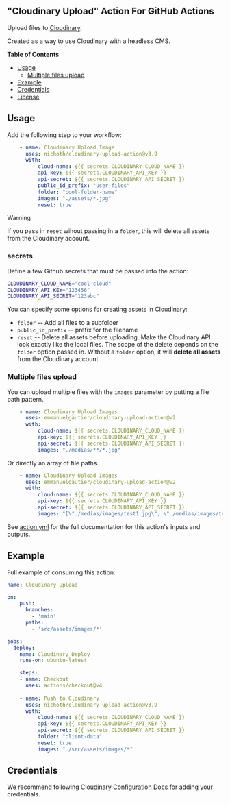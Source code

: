## "Cloudinary Upload" Action For GitHub Actions

Upload files to [Cloudinary](https://cloudinary.com/).

Created as a way to use Cloudinary with a headless CMS.

**Table of Contents**

<!-- toc -->

- [Usage](#usage)
  * [Multiple files upload](#multiple-files-upload)
- [Example](#example)
- [Credentials](#credentials)
- [License](#license)

<!-- tocstop -->

## Usage

Add the following step to your workflow:

```yaml
    - name: Cloudinary Upload Image
      uses: nichoth/cloudinary-upload-action@v3.9
      with:
          cloud-name: ${{ secrets.CLOUDINARY_CLOUD_NAME }}
          api-key: ${{ secrets.CLOUDINARY_API_KEY }}
          api-secret: ${{ secrets.CLOUDINARY_API_SECRET }}
          public_id_prefix: "user-files"
          folder: "cool-folder-name"
          images: "./assets/*.jpg"
          reset: true
```

> [!WARNING]  
> If you pass in `reset` wihout passing in a `folder`, this will delete
> all assets from the Cloudinary account.

### secrets
Define a few Github secrets that must be passed into the action:

```sh
CLOUDINARY_CLOUD_NAME="cool-cloud"
CLOUDINARY_API_KEY="123456"
CLOUDINARY_API_SECRET="123abc"
```

You can specify some options for creating assets in Cloudinary:

* `folder` -- Add all files to a subfolder
* `public_id_prefix` -- prefix for the filename
* `reset` -- Delete all assets before uploading. Make the Cloudinary API look
  exactly like the local files. The scope of the delete depends on the `folder`
  option passed in. Without a `folder` option, it will **delete all assets**
  from the Cloudinary account.
 

### Multiple files upload

You can upload multiple files with the `images` parameter by putting a file
path pattern.

```yaml
    - name: Cloudinary Upload Images
      uses: emmanuelgautier/cloudinary-upload-action@v2
      with:
          cloud-name: ${{ secrets.CLOUDINARY_CLOUD_NAME }}
          api-key: ${{ secrets.CLOUDINARY_API_KEY }}
          api-secret: ${{ secrets.CLOUDINARY_API_SECRET }}
          images: "./medias/**/*.jpg"
```

Or directly an array of file paths.

```yaml
    - name: Cloudinary Upload Images
      uses: emmanuelgautier/cloudinary-upload-action@v2
      with:
          cloud-name: ${{ secrets.CLOUDINARY_CLOUD_NAME }}
          api-key: ${{ secrets.CLOUDINARY_API_KEY }}
          api-secret: ${{ secrets.CLOUDINARY_API_SECRET }}
          images: "[\"./medias/images/test1.jpg\", \"./medias/images/test2.jpg\"]"
```

See [action.yml](action.yml) for the full documentation for this action's
inputs and outputs.

## Example
Full example of consuming this action:

```yml
name: Cloudinary Upload

on:
    push:
      branches:
        - 'main'
      paths:
        - 'src/assets/images/*'

jobs:
  deploy:
    name: Cloudinary Deploy
    runs-on: ubuntu-latest

    steps:
    - name: Checkout
      uses: actions/checkout@v4
    
    - name: Push to Cloudinary
      uses: nichoth/cloudinary-upload-action@v3.9
      with:
          cloud-name: ${{ secrets.CLOUDINARY_CLOUD_NAME }}
          api-key: ${{ secrets.CLOUDINARY_API_KEY }}
          api-secret: ${{ secrets.CLOUDINARY_API_SECRET }}
          folder: "client-data"
          reset: true
          images: "./src/assets/images/*"
```

## Credentials

We recommend following [Cloudinary Configuration Docs](https://cloudinary.com/documentation/node_integration#configuration)
for adding your credentials.
